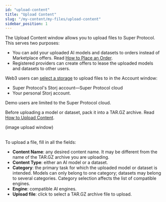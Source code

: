 ```yaml
---
id: "upload-content"
title: "Upload Content"
slug: "/my-content/my-files/upload-content"
sidebar_position: 1
---
```


The Upload Content window allows you to upload files to Super Protocol. This serves two purposes:

- You can add your uploaded AI models and datasets to orders instead of Marketplace offers. Read [How to Place an Order](/ai-marketplace/guides/guide-place-order).
- Registered providers can create offers to lease the uploaded models and datasets to other users.

Web3 users can [select a storage](/ai-marketplace/account/web3) to upload files to in the Account window:

- Super Protocol's Storj account—Super Protocol cloud
- Your personal Storj account.

Demo users are limited to the Super Protocol cloud.

Before uploading a model or dataset, pack it into a TAR.GZ archive. Read [How to Upload Content](/ai-marketplace/guides/guide-upload).

(image upload window)
<br/>
<br/>

To upload a file, fill in all the fields:

- **Content Name**: any desired content name. It may be different from the name of the TAR.GZ archive you are uploading.
- **Content Type**: either an AI model or a dataset.
- **Category**: the primary task for which the uploaded model or dataset is intended. Models can only belong to one category; datasets may belong to several categories. Category selection affects the list of compatible engines.
- **Engine**: compatible AI engines.
- **Upload file**: click to select a TAR.GZ archive file to upload.